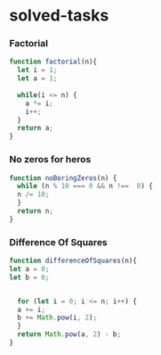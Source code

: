 # solved-tasks
### Factorial
```javascript
function factorial(n){
  let i = 1;
  let a = 1;
  
  while(i <= n) {
    a *= i;
    i++;
  }
  return a;
}
```
### No zeros for heros
```javascript
function noBoringZeros(n) {
  while (n % 10 === 0 && n !==  0) {
  n /= 10;
  }
  return n;
}
```
### Difference Of Squares
```javascript
function differenceOfSquares(n){
let a = 0;
let b = 0;


  for (let i = 0; i <= n; i++) {
  a += i;
  b += Math.pow(i, 2);
  }
  return Math.pow(a, 2) - b;
}
```